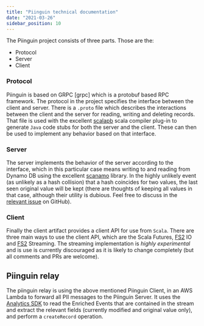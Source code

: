 ```yaml
---
title: "Piinguin technical documentation"
date: "2021-03-26"
sidebar_position: 10
---
```


The Piinguin project consists of three parts. Those are the:

- Protocol
- Server
- Client

### Protocol

Piinguin is based on GRPC \[grpc\] which is a protobuf based RPC framework. The protocol in the project specifies the interface between the client and server. There is a `.proto` file which describes the interactions between the client and the server for reading, writing and deleting records. That file is used with the excellent [scalapb](https://github.com/thesamet/sbt-protoc) scala compiler plug-in to generate `Java` code stubs for both the server and the client. These can then be used to implement any behavior based on that interface.

### Server

The server implements the behavior of the server according to the interface, which in this particular case means writing to and reading from Dynamo DB using the excellent [scanamo](https://www.scanamo.org/) library. In the highly unlikely event (as unlikely as a hash collision) that a hash coincides for two values, the last seen original value will be kept (there are thoughts of keeping all values in that case, although their utility is dubious. Feel free to discuss in the [relevant issue](https://github.com/snowplow-incubator/piinguin/issues/8) on GitHub).

### Client

Finally the client artifact provides a client API for use from `Scala`. There are three main ways to use the client API, which are the Scala Futures, [FS2](https://github.com/functional-streams-for-scala/fs2) IO and [FS2](https://github.com/functional-streams-for-scala/fs2) Streaming. The streaming implementation is _highly experimental_ and is use is currently discouraged as it is likely to change completely (but all comments and PRs are welcome).

## Piinguin relay

The piinguin relay is using the above mentioned Piinguin Client, in an AWS Lambda to forward all PII messages to the Piinguin Server. It uses the [Analytics SDK](/docs/modeling-your-data/analytics-sdk/) to read the Enriched Events that are contained in the stream and extract the relevant fields (currently modified and original value only), and perform a `createRecord` operation.

